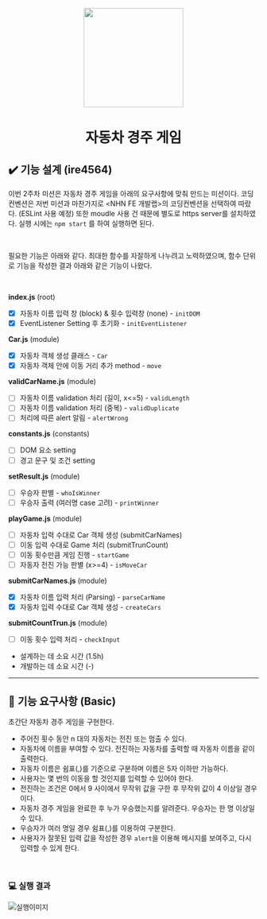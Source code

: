 <p align="middle" >
  <img width="200px;" src="https://github.com/woowacourse/javascript-racingcar-precourse/blob/main/images/racingcar_icon.png?raw=true"/>
</p>
<h1 align="middle">자동차 경주 게임</h1>

## ✔️ 기능 설계 (ire4564)

이번 2주차 미션은 자동차 경주 게임을 아래의 요구사항에 맞춰 만드는 미션이다. 코딩컨벤션은 저번 미션과 마찬가지로 <NHN FE 개발랩>의 코딩컨벤션을 선택하여 따랐다. (ESLint 사용 예정) 또한 moudle 사용 건 때문에 별도로 https server를 설치하였다. 실행 시에는 `npm start` 를 하여 실행하면 된다. <br/>

<br/>

필요한 기능은 아래와 같다. 최대한 함수를 자잘하게 나누려고 노력하였으며, 함수 단위로 기능을 작성한 결과 아래와 같은 기능이 나왔다.<br/>



<br/>

<b>index.js</b> (root)

- [X] 자동차 이름 입력 창 (block) & 횟수 입력창 (none) - `initDOM`
- [X] EventListener Setting 후 초기화 - `initEventListener`

<b>Car.js</b> (module)

- [X] 자동차 객체 생성 클래스 - `Car`
- [X] 자동차 객체 안에 이동 거리 추가 method - `move`

<b>validCarName.js</b> (module)

- [ ] 자동차 이름 validation 처리 (길이, x<=5) - `validLength`
- [ ] 자동차 이름 validation 처리 (중복) - `validDuplicate`
- [ ] 처리에 따른 alert 알림 - `alertWrong`

<b>constants.js</b> (constants)

- [ ] DOM 요소 setting
- [ ] 경고 문구 및 조건 setting  

<b>setResult.js</b> (module)

- [ ] 우승자 판별 - `whoIsWinner`
- [ ] 우승자 출력 (여러명 case 고려) - `printWinner`

<b>playGame.js</b> (module)

- [ ] 자동차 입력 수대로 Car 객체 생성 (submitCarNames)
- [ ] 이동 입력 수대로 Game 처리 (submitTrunCount)
- [ ] 이동 횟수만큼 게임 진행 - `startGame`
- [ ] 자동자 전진 가능 판별 (x>=4) - `isMoveCar`

<b>submitCarNames.js</b> (module)

- [X] 자동차 이름 입력 처리 (Parsing) - `parseCarName` 
- [X] 자동차 입력 수대로 Car 객체 생성 - `createCars`

<b>submitCountTrun.js</b> (module)

- [ ] 이동 횟수 입력 처리 - `checkInput`



* 설계하는 데 소요 시간 (1.5h)
* 개발하는 데 소요 시간 (-)



---
## 🎯 기능 요구사항 (Basic)
초간단 자동차 경주 게임을 구현한다.

- 주어진 횟수 동안 n 대의 자동차는 전진 또는 멈출 수 있다.
- 자동차에 이름을 부여할 수 있다. 전진하는 자동차를 출력할 때 자동차 이름을 같이 출력한다.
- 자동차 이름은 쉼표(,)를 기준으로 구분하며 이름은 5자 이하만 가능하다.
- 사용자는 몇 번의 이동을 할 것인지를 입력할 수 있어야 한다.
- 전진하는 조건은 0에서 9 사이에서 무작위 값을 구한 후 무작위 값이 4 이상일 경우이다.
- 자동차 경주 게임을 완료한 후 누가 우승했는지를 알려준다. 우승자는 한 명 이상일 수 있다.
- 우승자가 여러 명일 경우 쉼표(,)를 이용하여 구분한다.
- 사용자가 잘못된 입력 값을 작성한 경우 `alert`을 이용해 메시지를 보여주고, 다시 입력할 수 있게 한다.

<br>

### 💻 실행 결과

![실행이미지](images/result.jpg)

<br>

